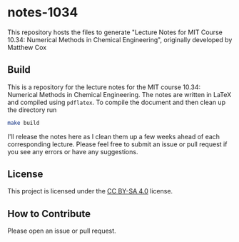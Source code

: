 # notes-1034
This repository hosts the files to generate "Lecture Notes for MIT Course 10.34: Numerical Methods in Chemical Engineering", originally developed by Matthew Cox

## Build

This is a repository for the lecture notes for the MIT course 10.34: Numerical Methods in Chemical Engineering. The notes are written in LaTeX and compiled using `pdflatex`. To compile the document and then clean up the directory run

```bash
make build
```

I'll release the notes here as I clean them up a few weeks ahead of each corresponding lecture. Please feel free to submit an issue or pull request if you see any errors or have any suggestions.

## License

This project is licensed under the [CC BY-SA 4.0](https://creativecommons.org/licenses/by-sa/4.0/) license.

## How to Contribute
Please open an issue or pull request.
